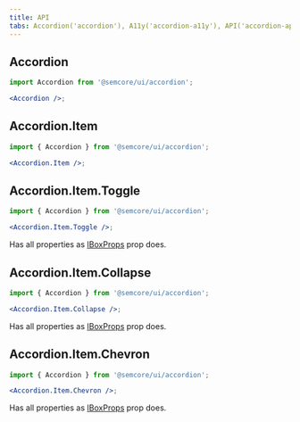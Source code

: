 ```yaml
---
title: API
tabs: Accordion('accordion'), A11y('accordion-a11y'), API('accordion-api'), Example('accordion-code'), Changelog('accordion-changelog')
---
```


## Accordion

```jsx
import Accordion from '@semcore/ui/accordion';

<Accordion />;
```

<TypesView type="AccordionProps" :types={...types} />

## Accordion.Item

```jsx
import { Accordion } from '@semcore/ui/accordion';

<Accordion.Item />;
```

<TypesView type="AccordionItemProps" :types={...types} />

## Accordion.Item.Toggle

```jsx
import { Accordion } from '@semcore/ui/accordion';

<Accordion.Item.Toggle />;
```

Has all properties as [IBoxProps](/layout/box-system/box-api/) prop does.

## Accordion.Item.Collapse

```jsx
import { Accordion } from '@semcore/ui/accordion';

<Accordion.Item.Collapse />;
```

<TypesView type="CollapseProps" :types={...types} />

Has all properties as [IBoxProps](/layout/box-system/box-api/) prop does.

## Accordion.Item.Chevron

```jsx
import { Accordion } from '@semcore/ui/accordion';

<Accordion.Item.Chevron />;
```

Has all properties as [IBoxProps](/layout/box-system/box-api/) prop does.

<script setup>import { data as types } from '@types.data.ts';</script>